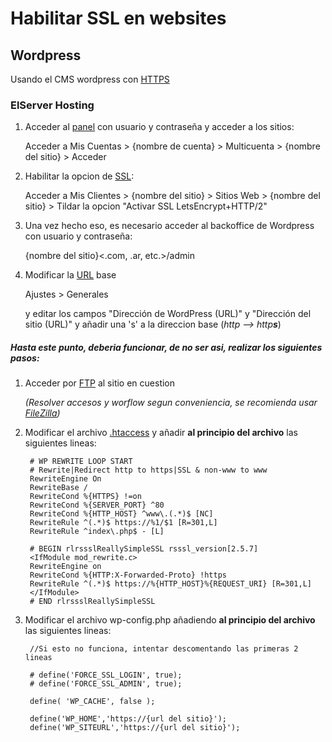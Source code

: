 # Habilitar SSL en websites

## Wordpress
	
Usando el CMS wordpress con [HTTPS](https://es.wikipedia.org/wiki/Hypertext_Transfer_Protocol_Secure)
	
### ElServer Hosting

1. Acceder al [panel](panel.elserver.com) con usuario y contraseña y acceder a los sitios:

	Acceder a Mis Cuentas > {nombre de cuenta} > Multicuenta > {nombre del sitio} > Acceder

2. Habilitar la opcion de [SSL](https://es.wikipedia.org/wiki/Transport_Layer_Security):

	Acceder a Mis Clientes > {nombre del sitio} > Sitios Web > {nombre del sitio} > Tildar la opcion "Activar SSL LetsEncrypt+HTTP/2"

3. Una vez hecho eso, es necesario acceder al backoffice de Wordpress con usuario y contraseña:

	{nombre del sitio}<.com, .ar, etc.\>/admin

4. Modificar la [URL](https://es.wikipedia.org/wiki/Localizador_de_recursos_uniforme) base 

	Ajustes > Generales

	y editar los campos "Dirección de WordPress (URL)" y "Dirección del sitio (URL)" y añadir una 's' a la direccion base (*http --> http**s***)

##### Hasta este punto, deberia funcionar, de no ser asi, realizar los siguientes pasos:

1. Acceder por [FTP](https://es.wikipedia.org/wiki/File_Transfer_Protocol) al sitio en cuestion

	*(Resolver accesos y worflow segun conveniencia, se recomienda usar [FileZilla](https://filezilla-project.org/))*

2. Modificar el archivo [.htaccess](http://www.htaccess-guide.com/) y añadir **al principio del archivo** las siguientes lineas:

		# WP REWRITE LOOP START
		# Rewrite|Redirect http to https|SSL & non-www to www
		RewriteEngine On
		RewriteBase /
		RewriteCond %{HTTPS} !=on
		RewriteCond %{SERVER_PORT} ^80
		RewriteCond %{HTTP_HOST} ^www\.(.*)$ [NC]
		RewriteRule ^(.*)$ https://%1/$1 [R=301,L]
		RewriteRule ^index\.php$ - [L]

		# BEGIN rlrssslReallySimpleSSL rsssl_version[2.5.7]
		<IfModule mod_rewrite.c>
		RewriteEngine on
		RewriteCond %{HTTP:X-Forwarded-Proto} !https
		RewriteRule ^(.*)$ https://%{HTTP_HOST}%{REQUEST_URI} [R=301,L]
		</IfModule>
		# END rlrssslReallySimpleSSL

3. Modificar el archivo wp-config.php añadiendo **al principio del archivo** las siguientes lineas:

		//Si esto no funciona, intentar descomentando las primeras 2 lineas

		# define('FORCE_SSL_LOGIN', true);
		# define('FORCE_SSL_ADMIN', true);

		define( 'WP_CACHE', false );

		define('WP_HOME','https://{url del sitio}');
		define('WP_SITEURL','https://{url del sitio}');

